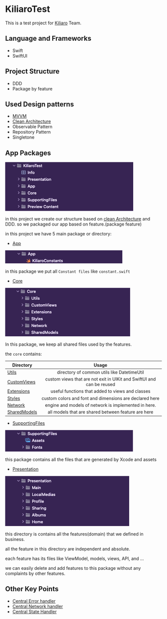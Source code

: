 # KiliaroTest

This is a test project for [Kiliaro](https://kiliaro.com/) Team.

## Language and Frameworks
- Swift
- SwiftUI

## Project Structure
- DDD
- Package by feature


## Used Design patterns
- [MVVM](https://medium.com/ios-os-x-development/ios-architecture-patterns-ecba4c38de52)
- [Clean Architecture](https://www.youtube.com/watch?v=7EmboKQH8lM)
- Observable Pattern
- Repository Pattern
- Singletone


## App Packages
![image](docAssetts/all.png)

in this project we create our structure based on [clean Architecture](https://www.youtube.com/watch?v=7EmboKQH8lM) and DDD. so we packaged our app based on feature.(package feature)

in this project we have 5 main package or directory:
- [App](https://github.com/MarsXan/KiliaroTest/tree/main/KiliaroTest/App)

![image](docAssetts/App.png)

in this package we put all `Constant files` like `constant.swift`

- [Core](https://github.com/MarsXan/KiliaroTest/tree/main/KiliaroTest/Core)

![image](docAssetts/core.png)

In this package, we keep all shared files used by the features.

the `core` contains: 

| Directory        | Usage           |
| ------------- |:-------------:|
| [Utils](https://github.com/MarsXan/KiliaroTest/tree/main/KiliaroTest/Core/Utils)      |  directory of common utils like DatetimeUtil |
| [CustomViews](https://github.com/MarsXan/KiliaroTest/tree/main/KiliaroTest/Core/CustomViews)      | custom views that are not exit in UIKit and SwiftUI and can be reused      |
| [Extensions](https://github.com/MarsXan/KiliaroTest/tree/main/KiliaroTest/Core/Extensions) | useful functions that added to views and classes      |
| [Styles](https://github.com/MarsXan/KiliaroTest/tree/main/KiliaroTest/Core/Styles) | custom colors and font and dimensions are declared here      |
| [Network](https://github.com/MarsXan/KiliaroTest/tree/main/KiliaroTest/Core/Network) | engine and models of network is implemented in here.      |
| [SharedModels](https://github.com/MarsXan/KiliaroTest/tree/main/KiliaroTest/Core/SharedModels) | all models that are shared between feature are here      |


- [SupportingFiles](https://github.com/MarsXan/KiliaroTest/tree/main/KiliaroTest/SupportingFiles)

![image](docAssetts/supportingFiles.png)

this package contains all the files that are generated by Xcode and assets

- [Presentation](https://github.com/MarsXan/KiliaroTest/tree/main/KiliaroTest/Presentation)

![image](docAssetts/Presentation.png)

this directory is contains all the features(domain) that we defined in business.

all the feature in this directory are independent and absolute.

each feature has its files like ViewModel, models, views, API, and ...

we can easily delete and add features to this package without any complaints by other features.
    

## Other Key Points

- [Central Error handler](https://github.com/MarsXan/KiliaroTest/blob/main/KiliaroTest/Core/Utils/ErrorUtil.swift)
- [Central Network handler](https://github.com/MarsXan/KiliaroTest/blob/main/KiliaroTest/Core/Network/NetworkAgent.swift)
- [Central State Handler](https://github.com/MarsXan/KiliaroTest/blob/main/KiliaroTest/Core/SharedModels/KiliaroState.swift)
